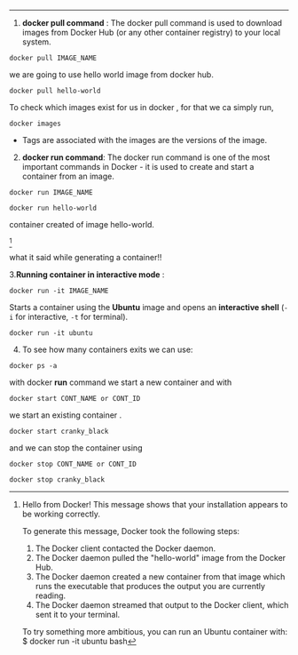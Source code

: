 
---
1. **docker pull command** :
The docker pull command is used to download images from Docker Hub (or any other container registry) to your local system.

```
docker pull IMAGE_NAME
```
we are going to use hello world image from docker hub.

```
docker pull hello-world
```

To check which images exist for us in docker , for that we ca simply run,

```
docker images
```

- Tags are associated with the images are the versions of the image.

2. **docker run command**:
The docker run command is one of the most important commands in Docker - it is used to create and start a container from an image.

```
docker run IMAGE_NAME
```

```
docker run hello-world
```
 container created of image hello-world.

[^1]

[^1]: 
	Hello from Docker!
	This message shows that your installation appears to be working correctly.
	
	To generate this message, Docker took the following steps:
	 1. The Docker client contacted the Docker daemon.
	 2. The Docker daemon pulled the "hello-world" image from the Docker Hub.
	 3. The Docker daemon created a new container from that image which runs the
	    executable that produces the output you are currently reading.
	 4. The Docker daemon streamed that output to the Docker client, which sent it
	    to your terminal.
	
	To try something more ambitious, you can run an Ubuntu container with:
	 $ docker run -it ubuntu bash

what it said while generating a container!!

3.**Running container in interactive mode**  :

```
docker run -it IMAGE_NAME
```
Starts a container using the **Ubuntu** image and opens an **interactive shell** (`-i` for interactive, `-t` for terminal).

```
docker run -it ubuntu
```

4. To see how  many containers exits  we can use:
```
docker ps -a
```

with  docker **run** command we start a new container and with 

```
docker start CONT_NAME or CONT_ID
```

we start an existing container .
```
docker start cranky_black
```

and we can stop the container using

```
docker stop CONT_NAME or CONT_ID
```


```
docker stop cranky_black
```
